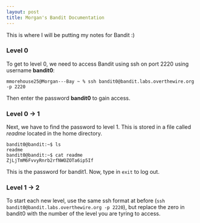 ```yaml
---
layout: post
title: Morgan's Bandit Documentation
---
```


This is where I will be putting my notes for Bandit :)

### Level 0
To get to level 0, we need to access Bandit using ssh on port 2220 using username **bandit0**:
```console
mmorehouse25@Morgan---Bay ~ % ssh bandit0@bandit.labs.overthewire.org -p 2220
```
Then enter the password **bandit0** to gain access.

### Level 0 &#8594; 1
Next, we have to find the password to level 1. This is stored in a file called _readme_ located in the home directory. 
```console
bandit0@bandit:~$ ls
readme
bandit0@bandit:~$ cat readme
ZjLjTmM6FvvyRnrb2rfNWOZOTa6ip5If
```
This is the password for bandit1. Now, type in `exit` to log out.

### Level 1 &#8594; 2
To start each new level, use the same ssh format at before (`ssh bandit0@bandit.labs.overthewire.org -p 2220`), but replace the zero in bandit0 with the number of the level you are tyring to access. 

